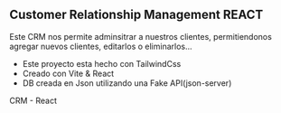 ## Customer Relationship Management REACT

Este CRM nos permite adminsitrar a nuestros clientes, permitiendonos agregar nuevos clientes, editarlos o eliminarlos...

- Este proyecto esta hecho con TailwindCss
- Creado con Vite & React
- DB creada en Json utilizando una Fake API(json-server)

CRM - React